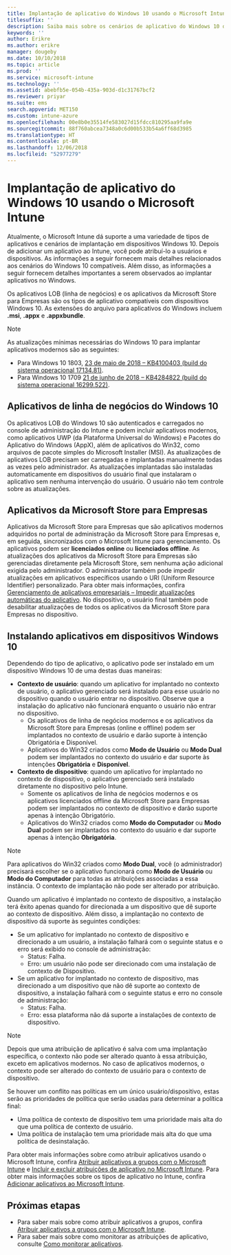 ```yaml
---
title: Implantação de aplicativo do Windows 10 usando o Microsoft Intune
titlesuffix: ''
description: Saiba mais sobre os cenários de aplicativo do Windows 10 disponíveis no Microsoft Intune.
keywords: ''
author: Erikre
ms.author: erikre
manager: dougeby
ms.date: 10/10/2018
ms.topic: article
ms.prod: ''
ms.service: microsoft-intune
ms.technology: ''
ms.assetid: abebfb5e-054b-435a-903d-d1c31767bcf2
ms.reviewer: priyar
ms.suite: ems
search.appverid: MET150
ms.custom: intune-azure
ms.openlocfilehash: 00e8b0e35514fe583027d15fdcc810295aa9fa9e
ms.sourcegitcommit: 88f760abcea7348a0c6d00b533b54a6ff68d3985
ms.translationtype: HT
ms.contentlocale: pt-BR
ms.lasthandoff: 12/06/2018
ms.locfileid: "52977279"
---
```

# <a name="windows-10-app-deployment-using-microsoft-intune"></a>Implantação de aplicativo do Windows 10 usando o Microsoft Intune 

Atualmente, o Microsoft Intune dá suporte a uma variedade de tipos de aplicativos e cenários de implantação em dispositivos Windows 10. Depois de adicionar um aplicativo ao Intune, você pode atribuí-lo a usuários e dispositivos. As informações a seguir fornecem mais detalhes relacionados aos cenários do Windows 10 compatíveis. Além disso, as informações a seguir fornecem detalhes importantes a serem observados ao implantar aplicativos no Windows. 

Os aplicativos LOB (linha de negócios) e os aplicativos da Microsoft Store para Empresas são os tipos de aplicativo compatíveis com dispositivos Windows 10. As extensões do arquivo para aplicativos do Windows incluem **.msi**, **.appx** e **.appxbundle**.  

> [!Note]
> As atualizações mínimas necessárias do Windows 10 para implantar aplicativos modernos são as seguintes:
> - Para Windows 10 1803, [23 de maio de 2018 – KB4100403 (build do sistema operacional 17134.81)](https://support.microsoft.com/help/4100403/windows-10-update-kb4100403).
> - Para Windows 10 1709 [21 de junho de 2018 – KB4284822 (build do sistema operacional 16299.522)](https://support.microsoft.com/help/4284822).

## <a name="windows-10-line-of-business-apps"></a>Aplicativos de linha de negócios do Windows 10

Os aplicativos LOB do Windows 10 são autenticados e carregados no console de administração do Intune e podem incluir aplicativos modernos, como aplicativos UWP (da Plataforma Universal do Windows) e Pacotes do Aplicativo do Windows (AppX), além de aplicativos do Win32, como arquivos de pacote simples do Microsoft Installer (MSI). As atualizações de aplicativos LOB precisam ser carregadas e implantadas manualmente todas as vezes pelo administrador. As atualizações implantadas são instaladas automaticamente em dispositivos do usuário final que instalaram o aplicativo sem nenhuma intervenção do usuário. O usuário não tem controle sobre as atualizações. 

## <a name="microsoft-store-for-business-apps"></a>Aplicativos da Microsoft Store para Empresas

Aplicativos da Microsoft Store para Empresas que são aplicativos modernos adquiridos no portal de administração da Microsoft Store para Empresas e, em seguida, sincronizados com o Microsoft Intune para gerenciamento. Os aplicativos podem ser **licenciados online** ou **licenciados offline**. As atualizações dos aplicativos da Microsoft Store para Empresas são gerenciadas diretamente pela Microsoft Store, sem nenhuma ação adicional exigida pelo administrador. O administrador também pode impedir atualizações em aplicativos específicos usando o URI (Uniform Resource Identifier) personalizado. Para obter mais informações, confira [Gerenciamento de aplicativos empresariais – Impedir atualizações automáticas do aplicativo](https://docs.microsoft.com/windows/client-management/mdm/enterprise-app-management#prevent-app-from-automatic-updates). No dispositivo, o usuário final também pode desabilitar atualizações de todos os aplicativos da Microsoft Store para Empresas no dispositivo. 

## <a name="installing-apps-on-windows-10-devices"></a>Instalando aplicativos em dispositivos Windows 10
Dependendo do tipo de aplicativo, o aplicativo pode ser instalado em um dispositivo Windows 10 de uma destas duas maneiras:

- **Contexto de usuário**: quando um aplicativo for implantado no contexto de usuário, o aplicativo gerenciado será instalado para esse usuário no dispositivo quando o usuário entrar no dispositivo. Observe que a instalação do aplicativo não funcionará enquanto o usuário não entrar no dispositivo. 
    - Os aplicativos de linha de negócios modernos e os aplicativos da Microsoft Store para Empresas (online e offline) podem ser implantados no contexto de usuário e darão suporte à intenção Obrigatória e Disponível.
    - Aplicativos do Win32 criados como **Modo de Usuário** ou **Modo Dual** podem ser implantados no contexto do usuário e dar suporte às intenções **Obrigatória** e **Disponível**. 
- **Contexto de dispositivo**: quando um aplicativo for implantado no contexto de dispositivo, o aplicativo gerenciado será instalado diretamente no dispositivo pelo Intune.
    - Somente os aplicativos de linha de negócios modernos e os aplicativos licenciados offline da Microsoft Store para Empresas podem ser implantados no contexto de dispositivo e darão suporte apenas à intenção Obrigatório.
    - Aplicativos do Win32 criados como **Modo do Computador** ou **Modo Dual** podem ser implantados no contexto do usuário e dar suporte apenas à intenção **Obrigatória**.

> [!NOTE]
> Para aplicativos do Win32 criados como **Modo Dual**, você (o administrador) precisará escolher se o aplicativo funcionará como **Modo de Usuário** ou **Modo do Computador** para todas as atribuições associadas a essa instância. O contexto de implantação não pode ser alterado por atribuição.  

Quando um aplicativo é implantado no contexto de dispositivo, a instalação terá êxito apenas quando for direcionada a um dispositivo que dê suporte ao contexto de dispositivo. Além disso, a implantação no contexto de dispositivo dá suporte às seguintes condições:
- Se um aplicativo for implantado no contexto de dispositivo e direcionado a um usuário, a instalação falhará com o seguinte status e o erro será exibido no console de administração:
    - Status: Falha.
    - Erro: um usuário não pode ser direcionado com uma instalação de contexto de Dispositivo.
- Se um aplicativo for implantado no contexto de dispositivo, mas direcionado a um dispositivo que não dê suporte ao contexto de dispositivo, a instalação falhará com o seguinte status e erro no console de administração:
    - Status: Falha.
    - Erro: essa plataforma não dá suporte a instalações de contexto de dispositivo. 

> [!Note]
> Depois que uma atribuição de aplicativo é salva com uma implantação específica, o contexto não pode ser alterado quanto à essa atribuição, exceto em aplicativos modernos. No caso de aplicativos modernos, o contexto pode ser alterado do contexto de usuário para o contexto de dispositivo. 

Se houver um conflito nas políticas em um único usuário/dispositivo, estas serão as prioridades de política que serão usadas para determinar a política final:
- Uma política de contexto de dispositivo tem uma prioridade mais alta do que uma política de contexto de usuário. 
- Uma política de instalação tem uma prioridade mais alta do que uma política de desinstalação.

Para obter mais informações sobre como atribuir aplicativos usando o Microsoft Intune, confira [Atribuir aplicativos a grupos com o Microsoft Intune](apps-deploy.md) e [Incluir e excluir atribuições de aplicativo no Microsoft Intune](apps-inc-exl-assignments.md). Para obter mais informações sobre os tipos de aplicativo no Intune, confira [Adicionar aplicativos ao Microsoft Intune](apps-add.md).

## <a name="next-steps"></a>Próximas etapas

- Para saber mais sobre como atribuir aplicativos a grupos, confira [Atribuir aplicativos a grupos com o Microsoft Intune](apps-deploy.md).
- Para saber mais sobre como monitorar as atribuições de aplicativo, consulte [Como monitorar aplicativos](apps-monitor.md).
